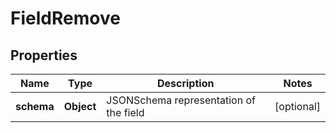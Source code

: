 

# FieldRemove


## Properties

| Name | Type | Description | Notes |
|------------ | ------------- | ------------- | -------------|
|**schema** | **Object** | JSONSchema representation of the field |  [optional] |



